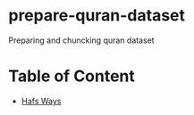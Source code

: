 # prepare-quran-dataset
Preparing and chuncking quran dataset

# Table of Content
* [Hafs Ways](#hafs_wyas.md)

